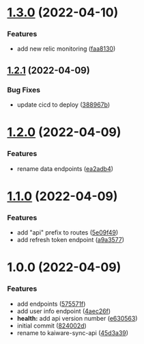 # [1.3.0](https://github.com/garredow/kaiware-sync-api/compare/v1.2.1...v1.3.0) (2022-04-10)


### Features

* add new relic monitoring ([faa8130](https://github.com/garredow/kaiware-sync-api/commit/faa81305ce55ff5121caaa977930ff5ffcaa302c))

## [1.2.1](https://github.com/garredow/kaiware-sync-api/compare/v1.2.0...v1.2.1) (2022-04-09)


### Bug Fixes

* update cicd to deploy ([388967b](https://github.com/garredow/kaiware-sync-api/commit/388967b80d359743e60045a88ed90a22f4d322f9))

# [1.2.0](https://github.com/garredow/kaiware-sync-api/compare/v1.1.0...v1.2.0) (2022-04-09)


### Features

* rename data endpoints ([ea2adb4](https://github.com/garredow/kaiware-sync-api/commit/ea2adb455465e1fcc7983ed5448980d33ce84071))

# [1.1.0](https://github.com/garredow/kaiware-sync-api/compare/v1.0.0...v1.1.0) (2022-04-09)


### Features

* add "api" prefix to routes ([5e09f49](https://github.com/garredow/kaiware-sync-api/commit/5e09f492031d43ff11ee4820c14975c1085a9cf0))
* add refresh token endpoint ([a9a3577](https://github.com/garredow/kaiware-sync-api/commit/a9a357741ccd1c28a94137611c1d28c4157c46ab))

# 1.0.0 (2022-04-09)


### Features

* add endpoints ([575571f](https://github.com/garredow/kaiware-sync-api/commit/575571fe0a4491279fbc080952de514b9792d1f6))
* add user info endpoint ([4aec26f](https://github.com/garredow/kaiware-sync-api/commit/4aec26f71ae918b9992f4fa4ae5239e6d3a5f6df))
* **health:** add api version number ([e630563](https://github.com/garredow/kaiware-sync-api/commit/e63056379c949a0286e5f8cde69468015655ecb2))
* initial commit ([824002d](https://github.com/garredow/kaiware-sync-api/commit/824002d9d9788c95c1c298da8190447a749f49ce))
* rename to kaiware-sync-api ([45d3a39](https://github.com/garredow/kaiware-sync-api/commit/45d3a3950b371aad33242ca48aa6931471ee971c))
